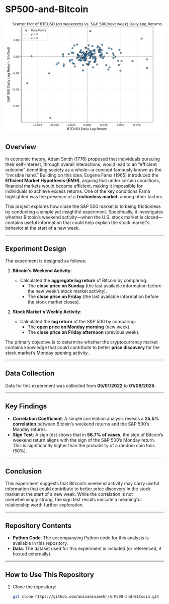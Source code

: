 # SP500-and-Bitcoin

![Scatter Plot of BTCUSD vs S&P 500](btc_sp500_scatter_plot.png)

## Overview
In economic theory, Adam Smith (1776) proposed that individuals pursuing their self-interest, through overall interactions, would lead to an “efficient outcome” benefiting society as a whole—a concept famously known as the “invisible hand.” Building on this idea, Eugene Fama (1965) introduced the **Efficient Market Hypothesis (EMH)**, arguing that under certain conditions, financial markets would become efficient, making it impossible for individuals to achieve excess returns. One of the key conditions Fama highlighted was the presence of a **frictionless market**, among other factors.

This project explores how close the S&P 500 market is to being frictionless by conducting a simple yet insightful experiment. Specifically, it investigates whether Bitcoin’s weekend activity—when the U.S. stock market is closed—contains useful information that could help explain the stock market's behavior at the start of a new week.

---

## Experiment Design
The experiment is designed as follows:

1. **Bitcoin's Weekend Activity**:
   - Calculated the **aggregate log return** of Bitcoin by comparing:
     - The **close price on Sunday** (the last available information before the new week’s stock market activity).
     - The **close price on Friday** (the last available information before the stock market closes).

2. **Stock Market's Weekly Activity**:
   - Calculated the **log return** of the S&P 500 by comparing:
     - The **open price on Monday morning** (new week).
     - The **close price on Friday afternoon** (previous week).

The primary objective is to determine whether the cryptocurrency market contains knowledge that could contribute to better **price discovery** for the stock market’s Monday opening activity.

---

## Data Collection
Data for this experiment was collected from **05/01/2022** to **01/09/2025**.

---

## Key Findings
- **Correlation Coefficient**: A simple correlation analysis reveals a **25.5% correlation** between Bitcoin’s weekend returns and the S&P 500’s Monday returns.
- **Sign Test**: A sign test shows that in **56.7% of cases**, the sign of Bitcoin’s weekend return aligns with the sign of the S&P 500’s Monday return. This is significantly higher than the probability of a random coin toss (50%).

---

## Conclusion
This experiment suggests that Bitcoin’s weekend activity may carry useful information that could contribute to better price discovery in the stock market at the start of a new week. While the correlation is not overwhelmingly strong, the sign test results indicate a meaningful relationship worth further exploration.

---

## Repository Contents
- **Python Code**: The accompanying Python code for this analysis is available in this repository.
- **Data**: The dataset used for this experiment is included (or referenced, if hosted externally).

---

## How to Use This Repository
1. Clone the repository:
   ```bash
   git clone https://github.com/aminaminimehr/S-P500-and-Bitcoin.git
